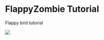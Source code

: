 # FlappyZombie Tutorial

Flappy bird tutorial

<img src="http://gyazo.com/f9d91ca2e91c5caf7a4c01954ce4ddd8.png">

